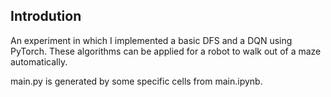 ## Introdution

An experiment in which I implemented a basic DFS and a DQN using PyTorch. These algorithms can be applied for a robot to walk out of a maze automatically.

main.py is generated by some specific cells from main.ipynb.